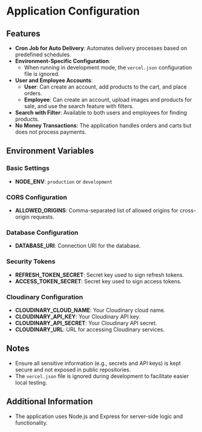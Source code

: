 # Application Configuration

## Features

- **Cron Job for Auto Delivery**: Automates delivery processes based on predefined schedules.
- **Environment-Specific Configuration**:
  - When running in development mode, the `vercel.json` configuration file is ignored.
- **User and Employee Accounts**:
  - **User**: Can create an account, add products to the cart, and place orders.
  - **Employee**: Can create an account, upload images and products for sale, and use the search feature with filters.
- **Search with Filter**: Available to both users and employees for finding products.
- **No Money Transactions**: The application handles orders and carts but does not process payments.

## Environment Variables

### Basic Settings
- **NODE_ENV**: `production` or `development`

### CORS Configuration
- **ALLOWED_ORIGINS**: Comma-separated list of allowed origins for cross-origin requests.

### Database Configuration
- **DATABASE_URI**: Connection URI for the database.

### Security Tokens
- **REFRESH_TOKEN_SECRET**: Secret key used to sign refresh tokens.
- **ACCESS_TOKEN_SECRET**: Secret key used to sign access tokens.

### Cloudinary Configuration
- **CLOUDINARY_CLOUD_NAME**: Your Cloudinary cloud name.
- **CLOUDINARY_API_KEY**: Your Cloudinary API key.
- **CLOUDINARY_API_SECRET**: Your Cloudinary API secret.
- **CLOUDINARY_URL**: URL for accessing Cloudinary services.

## Notes
- Ensure all sensitive information (e.g., secrets and API keys) is kept secure and not exposed in public repositories.
- The `vercel.json` file is ignored during development to facilitate easier local testing.

## Additional Information
- The application uses Node.js and Express for server-side logic and functionality.
